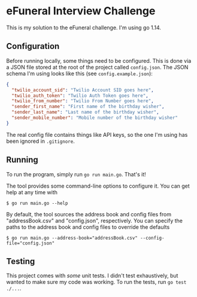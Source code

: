 # eFuneral Interview Challenge

This is my solution to the eFuneral challenge. I'm using go 1.14.

## Configuration

Before running locally, some things need to be configured. This is done via a JSON file stored at the root of the project called `config.json`. The JSON schema I'm using looks like this (see `config.example.json`):

```json
{
  "twilio_account_sid": "Twilio Account SID goes here",
  "twilio_auth_token": "Twilio Auth Token goes here",
  "twilio_from_number": "Twilio From Number goes here",
  "sender_first_name": "First name of the birthday wisher",
  "sender_last_name": "Last name of the birthday wisher",
  "sender_mobile_number": "Mobile number of the birthday wisher"
}
```

The real config file contains things like API keys, so the one I'm using has been ignored in `.gitignore`.

## Running

To run the program, simply run `go run main.go`. That's it!

The tool provides some command-line options to configure it. You can get help at any time with

```
$ go run main.go --help
```

By default, the tool sources the address book and config files from "addressBook.csv" and "config.json", respectively. You can specify the paths to the address book and config files to override the defaults

```
$ go run main.go --address-book="addressBook.csv" --config-file="config.json"
```

## Testing

This project comes with _some_ unit tests. I didn't test exhaustively, but wanted to make sure my code was working. To run the tests, run `go test ./...`.
